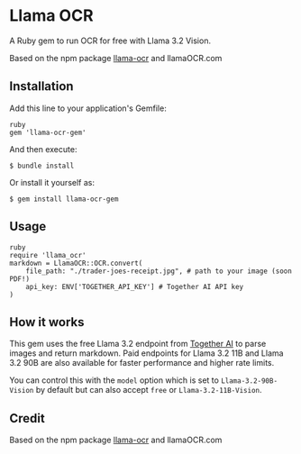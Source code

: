 # Llama OCR

A Ruby gem to run OCR for free with Llama 3.2 Vision.

Based on the npm package [llama-ocr](https://github.com/Nutlope/llama-ocr) and llamaOCR.com

## Installation

Add this line to your application's Gemfile:

```
ruby
gem 'llama-ocr-gem'
```

And then execute:
```
$ bundle install
```

Or install it yourself as:

```
$ gem install llama-ocr-gem
```

## Usage
```
ruby
require 'llama_ocr'
markdown = LlamaOCR::OCR.convert(
    file_path: "./trader-joes-receipt.jpg", # path to your image (soon PDF!)
    api_key: ENV['TOGETHER_API_KEY'] # Together AI API key
)
```


## How it works

This gem uses the free Llama 3.2 endpoint from [Together AI](https://dub.sh/together-ai) to parse images and return markdown. Paid endpoints for Llama 3.2 11B and Llama 3.2 90B are also available for faster performance and higher rate limits.

You can control this with the `model` option which is set to `Llama-3.2-90B-Vision` by default but can also accept `free` or `Llama-3.2-11B-Vision`.

## Credit

Based on the npm package [llama-ocr](https://github.com/Nutlope/llama-ocr) and llamaOCR.com
